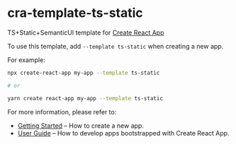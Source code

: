 # cra-template-ts-static

TS+Static+SemanticUI template for [Create React App](https://github.com/facebook/create-react-app)

To use this template, add `--template ts-static` when creating a new app.

For example:

```sh
npx create-react-app my-app --template ts-static

# or

yarn create react-app my-app --template ts-static
```

For more information, please refer to:

- [Getting Started](https://create-react-app.dev/docs/getting-started) – How to create a new app.
- [User Guide](https://create-react-app.dev) – How to develop apps bootstrapped with Create React App.
